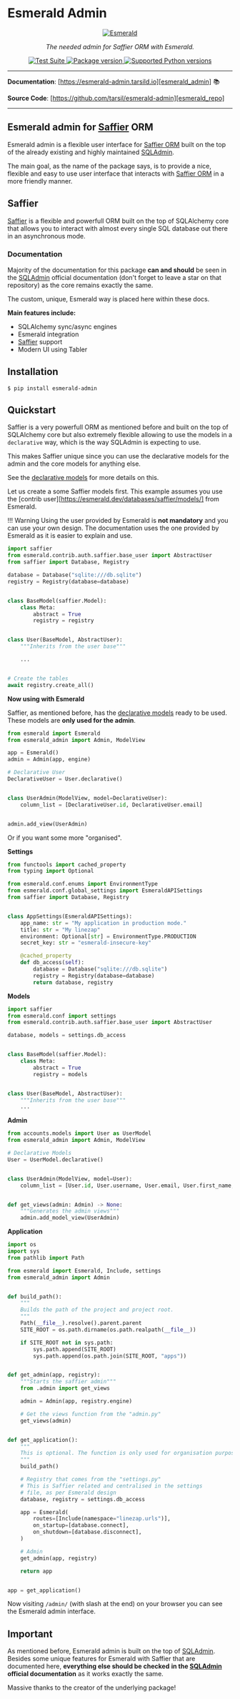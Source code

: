 # Esmerald Admin

<p align="center">
  <a href="https://esmerald-admin.tarsild.io"><img src="https://res.cloudinary.com/dymmond/image/upload/v1673619342/esmerald/img/logo-gr_z1ot8o.png" alt='Esmerald'></a>
</p>

<p align="center">
    <em>The needed admin for Saffier ORM with Esmerald.</em>
</p>

<p align="center">
<a href="https://github.com/tarsil/esmerald_admin/workflows/Test%20Suite/badge.svg?event=push&branch=main" target="_blank">
    <img src="https://github.com/tarsil/esmerald_admin/workflows/Test%20Suite/badge.svg?event=push&branch=main" alt="Test Suite">
</a>

<a href="https://pypi.org/project/esmerald_admin" target="_blank">
    <img src="https://img.shields.io/pypi/v/esmerald_admin?color=%2334D058&label=pypi%20package" alt="Package version">
</a>

<a href="https://pypi.org/project/esmerald_admin" target="_blank">
    <img src="https://img.shields.io/pypi/pyversions/esmerald_admin.svg?color=%2334D058" alt="Supported Python versions">
</a>
</p>

---

**Documentation**: [https://esmerald-admin.tarsild.io][esmerald_admin] 📚

**Source Code**: [https://github.com/tarsil/esmerald-admin][esmerald_repo]

---

## Esmerald admin for [Saffier][saffier] ORM

Esmerald admin is a flexible user interface for [Saffier ORM][saffier] built on the top of the
already existing and highly maintained [SQLAdmin][sqladmin].

The main goal, as the name of the package says, is to provide a nice, flexible and easy to use
user interface that interacts with [Saffier ORM][saffier] in a more friendly manner.

## Saffier

[Saffier][saffier] is a flexible and powerfull ORM built on the top of SQLAlchemy core that allows
you to interact with almost every single SQL database out there in an asynchronous mode.

### Documentation

Majority of the documentation for this package **can and should** be seen in the [SQLAdmin][sqladmin]
official documentation (don't forget to leave a star on that repository) as the core remains exactly
the same.

The custom, unique, Esmerald way is placed here within these docs.

**Main features include:**

* SQLAlchemy sync/async engines
* Esmerald integration
* [Saffier][saffier] support
* Modern UI using Tabler

## Installation

```shell
$ pip install esmerald-admin
```

## Quickstart

Saffier is a very powerfull ORM as mentioned before and built on the top of SQLAlchemy core but
also extremely flexible allowing to use the models in a `declarative` way, which is the way
SQLAdmin is expecting to use.

This makes Saffier unique since you can use the declarative models for the admin and the core
models for anything else.

See the [declarative models][saffier_declarative] for more details on this.

Let us create a some Saffier models first. This example assumes you use the [contrib user][https://esmerald.dev/databases/saffier/models/]
from Esmerald.

!!! Warning
    Using the user provided by Esmerald is **not mandatory** and you can use your own design.
    The documentation uses the one provided by Esmerald as it is easier to explain and use.

```python
import saffier
from esmerald.contrib.auth.saffier.base_user import AbstractUser
from saffier import Database, Registry

database = Database("sqlite:///db.sqlite")
registry = Registry(database=database)


class BaseModel(saffier.Model):
    class Meta:
        abstract = True
        registry = registry


class User(BaseModel, AbstractUser):
    """Inherits from the user base"""

    ...


# Create the tables
await registry.create_all()
```

**Now using with Esmerald**

Saffier, as mentioned before, has the [declarative models][saffier_declarative] ready to be used.
These models are **only used for the admin**.

```python
from esmerald import Esmerald
from esmerald_admin import Admin, ModelView

app = Esmerald()
admin = Admin(app, engine)

# Declarative User
DeclarativeUser = User.declarative()


class UserAdmin(ModelView, model=DeclarativeUser):
    column_list = [DeclarativeUser.id, DeclarativeUser.email]


admin.add_view(UserAdmin)
```

Or if you want some more "organised".

**Settings**

```python
from functools import cached_property
from typing import Optional

from esmerald.conf.enums import EnvironmentType
from esmerald.conf.global_settings import EsmeraldAPISettings
from saffier import Database, Registry


class AppSettings(EsmeraldAPISettings):
    app_name: str = "My application in production mode."
    title: str = "My linezap"
    environment: Optional[str] = EnvironmentType.PRODUCTION
    secret_key: str = "esmerald-insecure-key"

    @cached_property
    def db_access(self):
        database = Database("sqlite:///db.sqlite")
        registry = Registry(database=database)
        return database, registry
```

**Models**

```python
import saffier
from esmerald.conf import settings
from esmerald.contrib.auth.saffier.base_user import AbstractUser

database, models = settings.db_access


class BaseModel(saffier.Model):
    class Meta:
        abstract = True
        registry = models


class User(BaseModel, AbstractUser):
    """Inherits from the user base"""
    ...
```

**Admin**

```python
from accounts.models import User as UserModel
from esmerald_admin import Admin, ModelView

# Declarative Models
User = UserModel.declarative()


class UserAdmin(ModelView, model=User):
    column_list = [User.id, User.username, User.email, User.first_name, User.last_name]


def get_views(admin: Admin) -> None:
    """Generates the admin views"""
    admin.add_model_view(UserAdmin)
```

**Application**

```python
import os
import sys
from pathlib import Path

from esmerald import Esmerald, Include, settings
from esmerald_admin import Admin


def build_path():
    """
    Builds the path of the project and project root.
    """
    Path(__file__).resolve().parent.parent
    SITE_ROOT = os.path.dirname(os.path.realpath(__file__))

    if SITE_ROOT not in sys.path:
        sys.path.append(SITE_ROOT)
        sys.path.append(os.path.join(SITE_ROOT, "apps"))


def get_admin(app, registry):
    """Starts the saffier admin"""
    from .admin import get_views

    admin = Admin(app, registry.engine)

    # Get the views function from the "admin.py"
    get_views(admin)


def get_application():
    """
    This is optional. The function is only used for organisation purposes.
    """
    build_path()

    # Registry that comes from the "settings.py"
    # This is Saffier related and centralised in the settings
    # file, as per Esmerald design
    database, registry = settings.db_access

    app = Esmerald(
        routes=[Include(namespace="linezap.urls")],
        on_startup=[database.connect],
        on_shutdown=[database.disconnect],
    )

    # Admin
    get_admin(app, registry)

    return app


app = get_application()
```

Now visiting `/admin/` (with slash at the end) on your browser you can see the Esmerald admin interface.

## Important

As mentioned before, Esmerald admin is built on the top of [SQLAdmin][esmerald_admin]. Besides some
unique features for Esmerald with Saffier that are documented here, **everything else should be checked**
**in the [SQLAdmin][sqladmin] official documentation** as it works exactly the same.

Massive thanks to the creator of the underlying package!

[esmerald_admin]: https://esmerald-admin.tarsild.io
[esmerald_repo]: https://github.com/tarsil/esmerald-admin
[saffier]: https://saffier.tarsild.io
[sqladmin]: https://aminalaee.dev/sqladmin/
[saffier_declarative]: https://saffier.tarsild.io/models/#declarative-models
